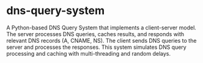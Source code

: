 # dns-query-system
A Python-based DNS Query System that implements a client-server model. The server processes DNS queries, caches results, and responds with relevant DNS records (A, CNAME, NS). The client sends DNS queries to the server and processes the responses. This system simulates DNS query processing and caching with multi-threading and random delays.
